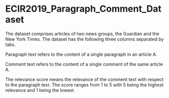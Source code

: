 # ECIR2019_Paragraph_Comment_Dataset

The dataset comprises articles of two news groups, the Guardian and the New York Times. The dataset has the following three columns separated by tabs. 

<Paragraph Text> <Comment Text> <Relevance score of paragraph and comment> 

Paragraph text refers to the content of a single paragraph in an article A.  

Comment text refers to the content of a single comment of the same article A.

The relevance score means the relevance of the comment text with respect to the paragraph text. 
The score ranges from 1 to 5 with 5 being the highest relevance and 1 being the lowest. 
